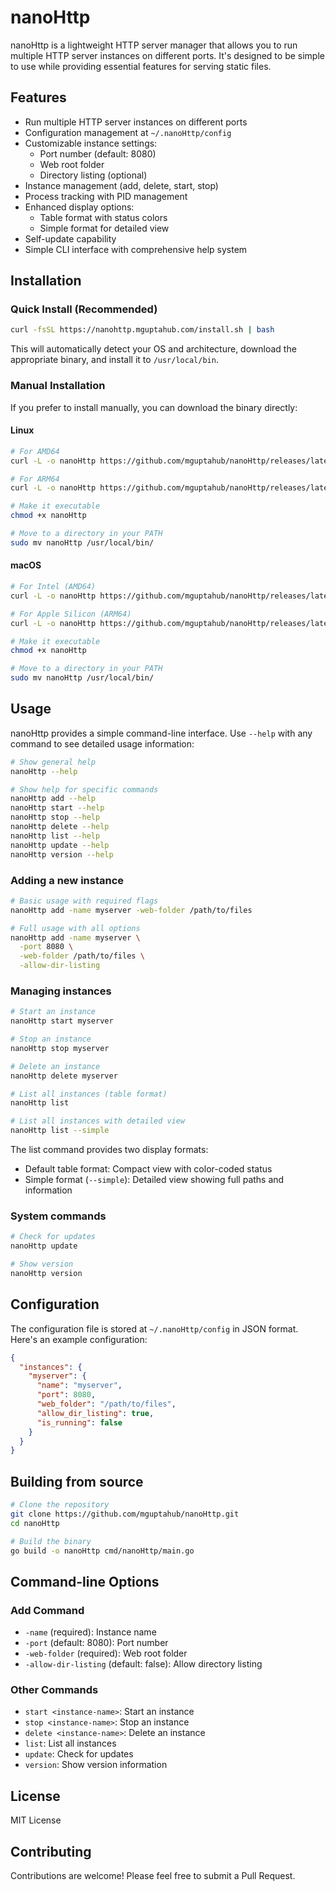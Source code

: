 # nanoHttp

nanoHttp is a lightweight HTTP server manager that allows you to run multiple HTTP server instances on different ports. It's designed to be simple to use while providing essential features for serving static files.

## Features

- Run multiple HTTP server instances on different ports
- Configuration management at `~/.nanoHttp/config`
- Customizable instance settings:
  - Port number (default: 8080)
  - Web root folder
  - Directory listing (optional)
- Instance management (add, delete, start, stop)
- Process tracking with PID management
- Enhanced display options:
  - Table format with status colors
  - Simple format for detailed view
- Self-update capability
- Simple CLI interface with comprehensive help system

## Installation

### Quick Install (Recommended)

```bash
curl -fsSL https://nanohttp.mguptahub.com/install.sh | bash
```

This will automatically detect your OS and architecture, download the appropriate binary, and install it to `/usr/local/bin`.

### Manual Installation

If you prefer to install manually, you can download the binary directly:

#### Linux

```bash
# For AMD64
curl -L -o nanoHttp https://github.com/mguptahub/nanoHttp/releases/latest/download/nanoHttp-linux-amd64

# For ARM64
curl -L -o nanoHttp https://github.com/mguptahub/nanoHttp/releases/latest/download/nanoHttp-linux-arm64

# Make it executable
chmod +x nanoHttp

# Move to a directory in your PATH
sudo mv nanoHttp /usr/local/bin/
```

#### macOS

```bash
# For Intel (AMD64)
curl -L -o nanoHttp https://github.com/mguptahub/nanoHttp/releases/latest/download/nanoHttp-darwin-amd64

# For Apple Silicon (ARM64)
curl -L -o nanoHttp https://github.com/mguptahub/nanoHttp/releases/latest/download/nanoHttp-darwin-arm64

# Make it executable
chmod +x nanoHttp

# Move to a directory in your PATH
sudo mv nanoHttp /usr/local/bin/
```

## Usage

nanoHttp provides a simple command-line interface. Use `--help` with any command to see detailed usage information:

```bash
# Show general help
nanoHttp --help

# Show help for specific commands
nanoHttp add --help
nanoHttp start --help
nanoHttp stop --help
nanoHttp delete --help
nanoHttp list --help
nanoHttp update --help
nanoHttp version --help
```

### Adding a new instance

```bash
# Basic usage with required flags
nanoHttp add -name myserver -web-folder /path/to/files

# Full usage with all options
nanoHttp add -name myserver \
  -port 8080 \
  -web-folder /path/to/files \
  -allow-dir-listing
```

### Managing instances

```bash
# Start an instance
nanoHttp start myserver

# Stop an instance
nanoHttp stop myserver

# Delete an instance
nanoHttp delete myserver

# List all instances (table format)
nanoHttp list

# List all instances with detailed view
nanoHttp list --simple
```

The list command provides two display formats:
- Default table format: Compact view with color-coded status
- Simple format (`--simple`): Detailed view showing full paths and information

### System commands

```bash
# Check for updates
nanoHttp update

# Show version
nanoHttp version
```

## Configuration

The configuration file is stored at `~/.nanoHttp/config` in JSON format. Here's an example configuration:

```json
{
  "instances": {
    "myserver": {
      "name": "myserver",
      "port": 8080,
      "web_folder": "/path/to/files",
      "allow_dir_listing": true,
      "is_running": false
    }
  }
}
```

## Building from source

```bash
# Clone the repository
git clone https://github.com/mguptahub/nanoHttp.git
cd nanoHttp

# Build the binary
go build -o nanoHttp cmd/nanoHttp/main.go
```

## Command-line Options

### Add Command
- `-name` (required): Instance name
- `-port` (default: 8080): Port number
- `-web-folder` (required): Web root folder
- `-allow-dir-listing` (default: false): Allow directory listing

### Other Commands
- `start <instance-name>`: Start an instance
- `stop <instance-name>`: Stop an instance
- `delete <instance-name>`: Delete an instance
- `list`: List all instances
- `update`: Check for updates
- `version`: Show version information

## License

MIT License

## Contributing

Contributions are welcome! Please feel free to submit a Pull Request. 